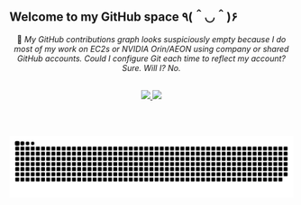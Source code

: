 ## Welcome to my GitHub space ٩(＾◡＾)۶

<div align="center">

🫣 *My GitHub contributions graph looks suspiciously empty because I do most of my work on EC2s or NVIDIA Orin/AEON using company or shared GitHub accounts. Could I configure Git each time to reflect my account? Sure. Will I? No.*

<br>

<a href="mailto:salem.iness00@gmail.com">
  <img src="https://img.shields.io/badge/-Gmail-%23333?style=for-the-badge&logo=gmail&logoColor=white" target="_blank">
</a>
<a href="https://www.linkedin.com/in/salem-iness/" target="_blank">
  <img src="https://img.shields.io/badge/-LinkedIn-%230077B5?style=for-the-badge&logo=linkedin&logoColor=white" target="_blank">
</a>

<br><br>

<img src="https://raw.githubusercontent.com/Platane/snk/output/github-contribution-grid-snake.svg">

</div>
